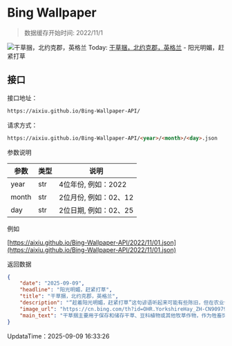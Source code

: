# Bing Wallpaper

> 数据缓存开始时间: 2022/11/1

![干草捆，北约克郡，英格兰](https://cn.bing.com/th?id=OHR.YorkshireHay_ZH-CN9097986997_1920x1080.webp)
Today: [干草捆，北约克郡，英格兰](https://cn.bing.com/th?id=OHR.YorkshireHay_ZH-CN9097986997_1920x1080.webp) - 阳光明媚，赶紧打草

## 接口

接口地址：

```html
https://aixiu.github.io/Bing-Wallpaper-API/
```

请求方式：

```html
https://aixiu.github.io/Bing-Wallpaper-API/<year>/<month>/<day>.json
```

参数说明

| 参数 | 类型 | 说明 |
| - | - | - |
| year | str | 4位年份, 例如：2022 |
| month | str | 2位月份, 例如：02、12 |
| day | str | 2位日期, 例如：02、25 |

例如

[https://aixiu.github.io/Bing-Wallpaper-API/2022/11/01.json](https://aixiu.github.io/Bing-Wallpaper-API/2022/11/01.json)

返回数据

```json
{
    "date": "2025-09-09",
    "headline": "阳光明媚，赶紧打草",
    "title": "干草捆，北约克郡，英格兰",
    "description": "“趁着阳光明媚，赶紧打草”这句谚语听起来可能有些陈旧，但在农业领域，它却是实实在在的真理。打草捆在全球农业中扮演着至关重要的角色。这一过程包括割草、晾干和包装草料，以便在寒冷季节喂养牲畜。整个流程高度依赖天气条件：草料必须在打捆前完全干燥，否则容易发霉。农民必须在干旱天气来临时迅速行动，因此这成为了一场季节性的赛跑。",
    "image_url": "https://cn.bing.com/th?id=OHR.YorkshireHay_ZH-CN9097986997_1920x1080.webp",
    "main_text": "干草捆主要用于保存和储存干草、豆科植物或其他牧草作物，作为牲畜饲料。"
}
```

UpdataTime：2025-09-09 16:33:26
